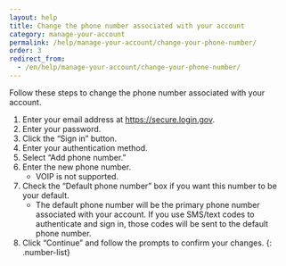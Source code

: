 ```yaml
---
layout: help
title: Change the phone number associated with your account
category: manage-your-account
permalink: /help/manage-your-account/change-your-phone-number/
order: 3
redirect_from:
  - /en/help/manage-your-account/change-your-phone-number/
---
```

Follow these steps to change the phone number associated with your account.

1. Enter your email address at <https://secure.login.gov>.
2. Enter your password.
3. Click the “Sign in” button.
4. Enter your authentication method.
5. Select “Add phone number.”
6. Enter the new phone number.
   * VOIP is not supported.
7. Check the “Default phone number” box if you want this number to be your default.
   * The default phone number will be the primary phone number associated with your account. If you use SMS/text codes to authenticate and sign in, those codes will be sent to the default phone number.
8. Click “Continue” and follow the prompts to confirm your changes.
   {: .number-list}